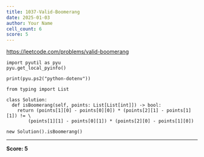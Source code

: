 ```yaml
---
title: 1037-Valid-Boomerang
date: 2025-01-03
author: Your Name
cell_count: 6
score: 5
---
```


https://leetcode.com/problems/valid-boomerang


```
import pyutil as pyu
pyu.get_local_pyinfo()
```


```
print(pyu.ps2("python-dotenv"))
```


```
from typing import List
```


```
class Solution:
  def isBoomerang(self, points: List[List[int]]) -> bool:
    return (points[1][0] - points[0][0]) * (points[2][1] - points[1][1]) != \
        (points[1][1] - points[0][1]) * (points[2][0] - points[1][0])
```


```
new Solution().isBoomerang()
```


---
**Score: 5**